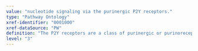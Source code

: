 ```yaml
---
value: "nucleotide signaling via the purinergic P2Y receptors."
type: "Pathway Ontology"
xref-identifier: "0001000"
xref-dataSource: "PW"
definition: "The P2Y receptors are a class of purinergic or purinoreceptors, Gprotein-coupled receptors that respond to ADP, ATP, UDP, UTP and UDP-glucose to activate either the Galphaq or the Galphai mediated signal transduction pathways."
level: "3"
---
```

